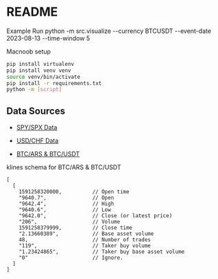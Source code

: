 # README

Example Run
python -m src.visualize --currency BTCUSDT --event-date 2023-08-13 --time-window 5

Macnoob setup

``` bash
pip install virtualenv
pip install venv venv
source venv/bin/activate
pip install -r requirements.txt
python -m [script]
```

## Data Sources

- [SPY/SPX Data](https://firstratedata.com/free-intraday-data)

- [USD/CHF Data](https://www.fxdd.com/mt/en/market-data/metatrader-1-minute-data)

- [BTC/ARS & BTC/USDT](https://data.binance.vision/?prefix=data/spot/daily/klines/)

klines schema for BTC/ARS & BTC/USDT

``` text
[
  [
    1591258320000,          // Open time
    "9640.7",               // Open
    "9642.4",               // High
    "9640.6",               // Low
    "9642.0",               // Close (or latest price)
    "206",                  // Volume
    1591258379999,          // Close time
    "2.13660389",           // Base asset volume
    48,                     // Number of trades
    "119",                  // Taker buy volume
    "1.23424865",           // Taker buy base asset volume
    "0"                     // Ignore.
  ]
]
```
